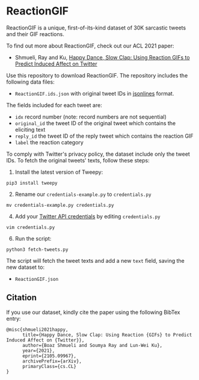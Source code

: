 # ReactionGIF

ReactionGIF is a unique, first-of-its-kind dataset of 30K sarcastic tweets and their GIF reactions. 

To find out more about ReactionGIF, 
check out our ACL 2021 paper:

* Shmueli, Ray and Ku, [Happy Dance, Slow Clap: Using Reaction GIFs to Predict Induced Affect on Twitter](https://arxiv.org/abs/2105.09967)

Use this repository to download ReactionGIF. The repository includes the following data files:

  * `ReactionGIF.ids.json` with original tweet IDs in [jsonlines](https://jsonlines.org) format.

The fields included for each tweet are:
* ``idx`` record number (note: record numbers are not sequential)
* `original_id` the tweet ID of the original tweet which contains the eliciting text
* ``reply_id`` the tweet ID of the reply tweet which contains the reaction GIF
* ``label`` the reaction category

To comply with Twitter's privacy policy, the dataset  include only the tweet IDs. To fetch the original tweets' texts, follow these steps:

  1. Install the latest version of Tweepy:
  
    pip3 install tweepy
  2. Rename our `credentials-example.py` to `credentials.py`

    mv credentials-example.py credentials.py
  4. Add your [Twitter API credentials](https://developer.twitter.com/en/docs/twitter-api/getting-started/getting-access-to-the-twitter-api) by editing `credentials.py`

    vim credentials.py
  6. Run the script:
  
    python3 fetch-tweets.py

The script will fetch the tweet texts and add a new ``text`` field, saving the new dataset to:

  * `ReactionGIF.json`

## Citation

If you use our dataset, kindly cite the paper using the following BibTex entry:

```
@misc{shmueli2021happy,
      title={Happy Dance, Slow Clap: Using Reaction {GIFs} to Predict Induced Affect on {Twitter}}, 
      author={Boaz Shmueli and Soumya Ray and Lun-Wei Ku},
      year={2021},
      eprint={2105.09967},
      archivePrefix={arXiv},
      primaryClass={cs.CL}
}
```

